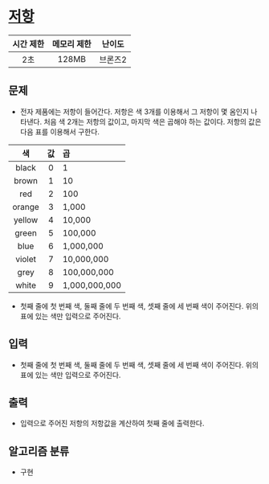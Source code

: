 # [저항](https://www.acmicpc.net/problem/1076)

|시간 제한|메모리 제한|난이도|
|:-------:|:---------:|:---:|
|2초|128MB|브론즈2|

## 문제
- 전자 제품에는 저항이 들어간다. 저항은 색 3개를 이용해서 그 저항이 몇 옴인지 나타낸다. 처음 색 2개는 저항의 값이고, 마지막 색은 곱해야 하는 값이다. 저항의 값은 다음 표를 이용해서 구한다.

|색|값|곱|
|:-------:|:---------:|:---|
|black|0|1|
|brown|1|10|
|red|2|100|
|orange|3|1,000|
|yellow|4|10,000|
|green|5|100,000|
|blue|6|1,000,000|
|violet|7|10,000,000|
|grey|8|100,000,000|
|white|9|1,000,000,000|

- 첫째 줄에 첫 번째 색, 둘째 줄에 두 번째 색, 셋째 줄에 세 번째 색이 주어진다. 위의 표에 있는 색만 입력으로 주어진다.


## 입력
- 첫째 줄에 첫 번째 색, 둘째 줄에 두 번째 색, 셋째 줄에 세 번째 색이 주어진다. 위의 표에 있는 색만 입력으로 주어진다.

## 출력
- 입력으로 주어진 저항의 저항값을 계산하여 첫째 줄에 출력한다.

## 알고리즘 분류
- 구현